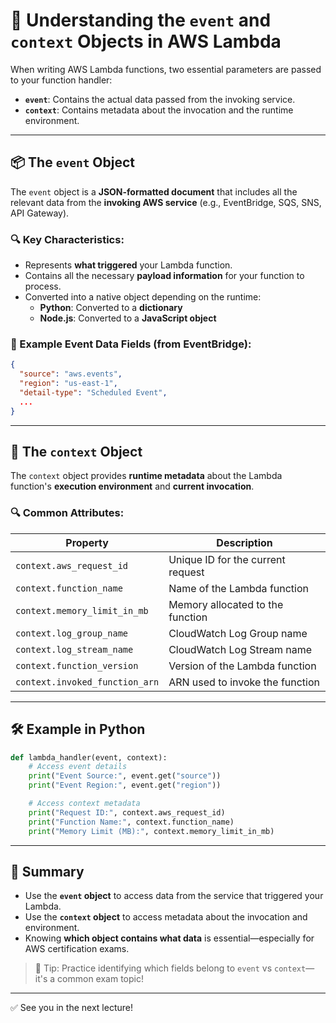 # 🧠 Understanding the `event` and `context` Objects in AWS Lambda

When writing AWS Lambda functions, two essential parameters are passed to your function handler:

- **`event`**: Contains the actual data passed from the invoking service.
- **`context`**: Contains metadata about the invocation and the runtime environment.

---

## 📦 The `event` Object

The `event` object is a **JSON-formatted document** that includes all the relevant data from the **invoking AWS service** (e.g., EventBridge, SQS, SNS, API Gateway).

### 🔍 Key Characteristics:
- Represents **what triggered** your Lambda function.
- Contains all the necessary **payload information** for your function to process.
- Converted into a native object depending on the runtime:
  - **Python**: Converted to a **dictionary**
  - **Node.js**: Converted to a **JavaScript object**

### 📌 Example Event Data Fields (from EventBridge):
```json
{
  "source": "aws.events",
  "region": "us-east-1",
  "detail-type": "Scheduled Event",
  ...
}
```

---

## 🧾 The `context` Object

The `context` object provides **runtime metadata** about the Lambda function's **execution environment** and **current invocation**.

### 🔍 Common Attributes:
| Property               | Description                                      |
|------------------------|--------------------------------------------------|
| `context.aws_request_id` | Unique ID for the current request             |
| `context.function_name`  | Name of the Lambda function                   |
| `context.memory_limit_in_mb` | Memory allocated to the function        |
| `context.log_group_name` | CloudWatch Log Group name                     |
| `context.log_stream_name` | CloudWatch Log Stream name                  |
| `context.function_version` | Version of the Lambda function              |
| `context.invoked_function_arn` | ARN used to invoke the function       |

---

## 🛠️ Example in Python

```python
def lambda_handler(event, context):
    # Access event details
    print("Event Source:", event.get("source"))
    print("Event Region:", event.get("region"))

    # Access context metadata
    print("Request ID:", context.aws_request_id)
    print("Function Name:", context.function_name)
    print("Memory Limit (MB):", context.memory_limit_in_mb)
```

---

## 📝 Summary

- Use the **`event` object** to access data from the service that triggered your Lambda.
- Use the **`context` object** to access metadata about the invocation and environment.
- Knowing **which object contains what data** is essential—especially for AWS certification exams.

> 🎯 Tip: Practice identifying which fields belong to `event` vs `context`—it's a common exam topic!

---

✅ See you in the next lecture!
